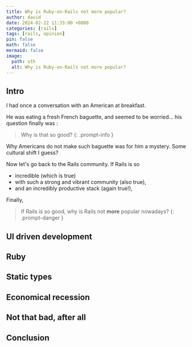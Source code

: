 ```yaml
---
title: Why is Ruby-on-Rails not more popular?
author: david
date: 2024-02-22 11:33:00 +0800
categories: [rails]
tags: [rails, opinion]
pin: false
math: false
mermaid: false
image:
  path: sth
  alt: Why is Ruby-on-Rails not more popular?
---
```


## Intro

I had once a conversation with an American at breakfast.

He was eating a fresh French baguette, and seemed to be worried... his question finally was :

> Why is that so good?
{: .prompt-info } 

Why Americans do not make such baguette was for him a mystery. Some cultural shift I guess?

Now let's go back to the Rails community. If Rails is so 

- incredible (which is true) 
- with such a strong and vibrant community (also true), 
- and an incredibly productive stack (again true!),

Finally,

> If Rails is so good, why is Rails not **more** popular nowadays?
{: .prompt-danger }


## UI driven development


## Ruby

## Static types

## Economical recession

## Not that bad, after all


## Conclusion